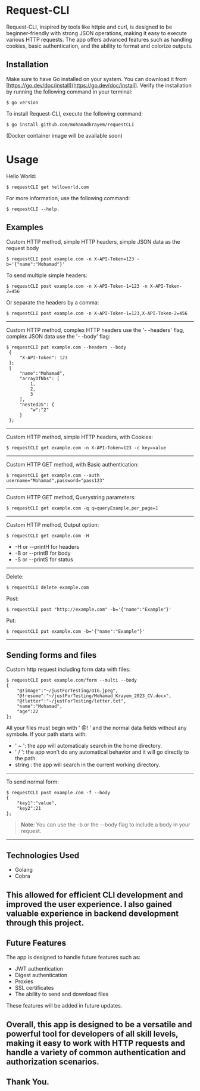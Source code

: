 # Request-CLI

Request-CLI, inspired by tools like httpie and curl, is designed to be beginner-friendly with strong JSON operations, making it easy to execute various HTTP requests. The app offers advanced features such as handling cookies, basic authentication, and the ability to format and colorize outputs.

## Installation

Make sure to have Go installed on your system. You can download it from [https://go.dev/doc/install](https://go.dev/doc/install). Verify the installation by running the following command in your terminal:

```shell
$ go version
```

To install Request-CLI, execute the following command:

```shell
$ go install github.com/mohamadkrayem/requestCLI
```

(Docker container image will be available soon)

# Usage

Hello World:

```shell
$ requestCLI get helloworld.com
```

For more information, use the following command:

```shell
$ requestCLI --help.
```

## Examples

Custom HTTP method, simple HTTP headers, simple JSON data as the request body

```shell
$ requestCLI post example.com -n X-API-Token=123 -b='{"name":"Mohamad"}'
```

To send multiple simple headers:

```shell
$ requestCLI post example.com -n X-API-Token-1=123 -n X-API-Token-2=456
```

Or separate the headers by a comma:

```shell
$ requestCLI post example.com -n X-API-Token-1=123,X-API-Token-2=456
```

---

Custom HTTP method, complex HTTP headers use the '- -headers' flag, complex JSON data use the '- -body' flag:

```shell
$ requestCLI put example.com --headers --body
 {
	 "X-API-Token": 123
 };
 {
	 "name":"Mohamad",
	 "arrayOfNbs": [
		 1,
		 2,
		 3
	 ],
	 "nestedJS": {
		 "w":"2"
	 }
 };

```

---

Custom HTTP method, simple HTTP headers, with Cookies:

```shell
$ requestCLI get example.com -n X-API-Token=123 -c key=value
```

---

Custom HTTP GET method, with Basic authentication:

```shell
$ requestCLI get example.com --auth username="Mohamad",password="pass123"
```

---

Custom HTTP GET method, Querystring parameters:

```shell
$ requestCLI get example.com -q q=queryExample,per_page=1
```

---

Custom HTTP method, Output option:

```shell
$ requestCLI get example.com -H
```

- -H or --printH for headers
- -B or --printB for body
- -S or --printS for status

---

Delete:

```shell
$ requestCLI delete example.com
```

Post:

```shell
$ requestCLI post "http://example.com" -b='{"name":"Example"}'
```

Put:

```shell
$ requestCLI put example.com -b='{"name":"Example"}'
```

---

## Sending forms and files

Custom http request including form data with files:

```shell
$ requestCLI post example.com/form --multi --body
{
	"@!image":"~/justForTesting/OIG.jpeg",
	"@!resume":"~/justForTesting/Mohamad_Krayem_2023_CV.docx",
	"@!letter":"~/justForTesting/letter.txt",
	"name":"Mohamad",
	"age":22
};
```

All your files must begin with ' @! ' and the normal data fields without any symbole.
If your path starts with:

- ' ~ ': the app will automaticaly search in the home directory.
- ' / ': the app won't do any automatical behavior and it will go directly to the path.
- string : the app will search in the current working directory.

---

To send normal form:

```shell
$ requestCLI post example.com -f --body
{
	"key1":"value",
	"key2":21
};
```

> **Note**: You can use the -b or the --body flag to include a body in your request.

---

## Technologies Used

- Golang
- Cobra

## This allowed for efficient CLI development and improved the user experience. I also gained valuable experience in backend development through this project.

## Future Features

The app is designed to handle future features such as:

- JWT authentication
- Digest authentication
- Proxies
- SSL certificates
- The ability to send and download files

These features will be added in future updates.

## Overall, this app is designed to be a versatile and powerful tool for developers of all skill levels, making it easy to work with HTTP requests and handle a variety of common authentication and authorization scenarios.

## Thank You.
